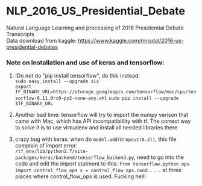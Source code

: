 # NLP_2016_US_Presidential_Debate
Natural Language Learning and processing of 2016 Presidential Debate Transcripts  
Data download from kaggle: https://www.kaggle.com/mrisdal/2016-us-presidential-debates


### Note on installation and use of keras and tensorflow:
1. !Do not do "pip install tensorflow", do this instead:  
`sudo easy_install --upgrade six`  
`export TF_BINARY_URL=https://storage.googleapis.com/tensorflow/mac/cpu/tensorflow-0.11.0rc0-py2-none-any.whl`
`sudo pip install --upgrade $TF_BINARY_URL`

2. Another bad time: tensorflow will try to import the numpy verison that came with Mac, which has API incompatiblility with tf. The correct way to solve it is to use virtualenv and install all needed libraries there

3. crazy bug with keras:
when do `model.add(Dropout(0.2))`, this file complain of import error:  
`/tf_env/lib/python2.7/site-packages/keras/backend/tensorflow_backend.py`, need to go into the code and edit the import statment to this:
`from tensorflow.python.ops import control_flow_ops
 x = control_flow_ops.cond.....`
at three places where control_flow_ops is used. Fucking hell! 


